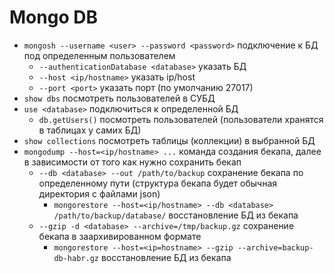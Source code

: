 # Mongo DB

- `mongosh --username <user> --password <password>` подключение к БД под определенным пользователем
  - `--authenticationDatabase <database>` указать БД
  - `--host <ip/hostname>` указать ip/host
  - `--port <port>` указать порт (по умолчанию 27017)
- `show dbs` посмотреть пользователей в СУБД
- `use <database>` подключиться к определенной БД
  - `db.getUsers()` посмотреть пользователей (пользователи хранятся в таблицах у самих БД)
- `show collections` посмотреть таблицы (коллекции) в выбранной БД
- `mongodump --host=<ip/hostname> ...` команда создания бекапа, далее в зависимости от того как нужно сохранить бекап
  - `--db <database> --out /path/to/backup` сохранение бекапа по определенному пути (структура бекапа будет обычная директория с файлами json)
    - `mongorestore --host=<ip/hostname> --db <database> /path/to/backup/database/` восстановление БД из бекапа
  - `--gzip -d <database> --archive=/tmp/backup.gz` сохранение бекапа в заархивированном формате
    - `mongorestore --host=<ip=hostname> --gzip --archive=backup-db-habr.gz` восстановление БД из бекапа
